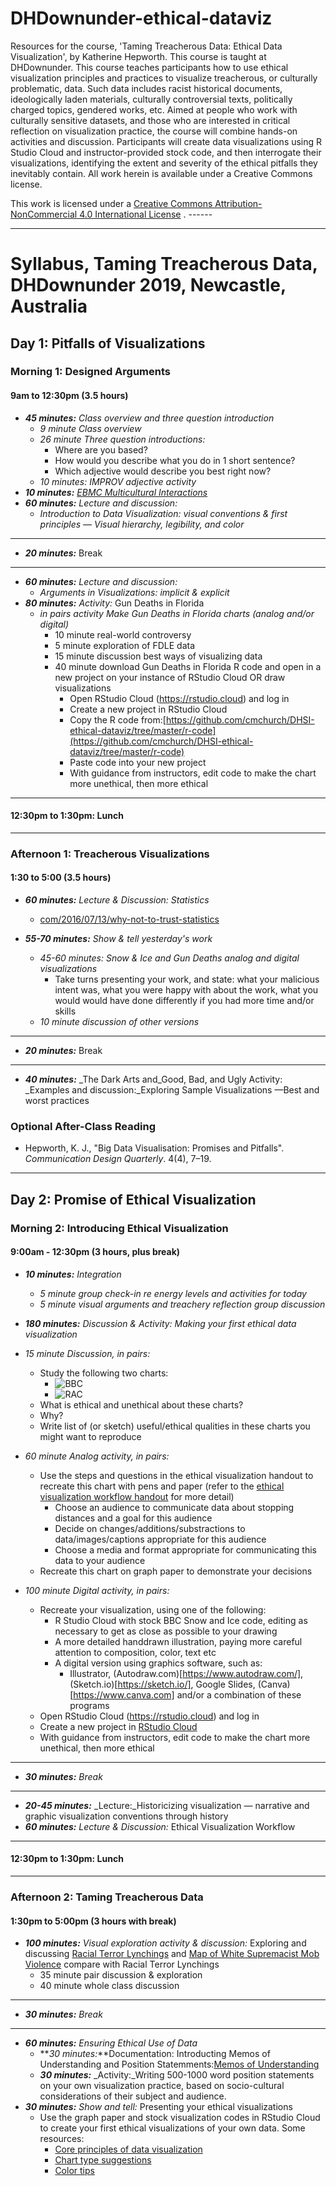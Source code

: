 # DHDownunder-ethical-dataviz 
Resources for the course, 'Taming Treacherous Data: Ethical Data Visualization', by Katherine Hepworth. This course is taught at DHDownunder. This course teaches participants how to use ethical visualization principles and practices to visualize treacherous, or culturally problematic, data. Such data includes racist historical documents, ideologically laden materials, culturally controversial texts, politically charged topics, gendered works, etc. Aimed at people who work with culturally sensitive datasets, and those who are interested in critical reflection on visualization practice, the course will combine hands-on activities and discussion. Participants will create data visualizations using R Studio Cloud and instructor-provided stock code, and then interrogate their visualizations, identifying the extent and severity of the ethical pitfalls they inevitably contain. All work herein is available under a Creative Commons license.

This work is licensed under a [Creative Commons Attribution-NonCommercial 4.0 International License](http://creativecommons.org/licenses/by-nc/4.0/) . ------

***

# Syllabus, Taming Treacherous Data, DHDownunder 2019, Newcastle, Australia

## Day 1: Pitfalls of Visualizations

### Morning 1: Designed Arguments

#### 9am to 12:30pm (3.5 hours)

* **_45 minutes:_** _Class overview and three question introduction_
  - _9 minute Class overview_
  - _26 minute Three question introductions:_
    + Where are you based?
    + How would you describe what you do in 1 short sentence?
    + Which adjective would describe you best right now?
  - _10 minutes: IMPROV adjective activity_
* **_10 minutes:_** [_EBMC Multicultural Interactions_](http://www.emergingsf.org/wp-content/uploads/2017/08/EBMC_AgreemntsMulticulturalInteractions15.09.13-copy.pdf)
* **_60 minutes:_** _Lecture and discussion:_
  - _Introduction to Data Visualization: visual conventions & first principles — Visual hierarchy, legibility, and color_

***

* **_20 minutes:_** Break

***

* **_60 minutes:_** _Lecture and discussion:_
  - _Arguments in Visualizations: implicit & explicit_
* **_80 minutes:_** _Activity:_ Gun Deaths in Florida
  - _in pairs activity Make Gun Deaths in Florida charts (analog and/or digital)_
    + 10 minute real-world controversy
    + 5 minute exploration of FDLE data
    + 15 minute discussion best ways of visualizing data
    + 40 minute download Gun Deaths in Florida R code and open in a new project on your instance of RStudio Cloud OR draw visualizations
      * Open RStudio Cloud (https://rstudio.cloud) and log in
      * Create a new project in RStudio Cloud
      * Copy the R code from:[https://github.com/cmchurch/DHSI-ethical-dataviz/tree/master/r-code](https://github.com/cmchurch/DHSI-ethical-dataviz/tree/master/r-code)
      * Paste code into your new project
      * With guidance from instructors, edit code to make the chart more unethical, then more ethical

***

#### 12:30pm to 1:30pm: Lunch

***

### Afternoon 1: Treacherous Visualizations

#### 1:30 to 5:00 (3.5 hours)

* **_60 minutes:_** _Lecture & Discussion: Statistics_
  - [com/2016/07/13/why-not-to-trust-statistics](https://mathwithbaddrawings.com/2016/07/13/why-not-to-trust-statistics/)

* **_55-70 minutes:_** _Show & tell yesterday's work_
  - _45-60 minutes: Snow & Ice and Gun Deaths analog and digital visualizations_
    + Take turns presenting your work, and state: what your malicious intent was, what you were happy with about the work, what you would would have done differently if you had more time and/or skills
  - _10 minute discussion of other versions_

***

* **_20 minutes:_** Break

***

* **_40 minutes:_** _The Dark Arts and_Good, Bad, and Ugly Activity: _Examples and discussion:_Exploring Sample Visualizations —Best and worst practices

### Optional After-Class Reading

* Hepworth, K. J., "Big Data Visualisation: Promises and Pitfalls". _Communication Design Quarterly_. 4(4), 7–19.

***

## Day 2: Promise of Ethical Visualization

### Morning 2: Introducing Ethical Visualization

#### 9:00am - 12:30pm (3 hours, plus break)

* **_10 minutes:_** _Integration_
  - _5 minute group check-in re energy levels and activities for today_
  - _5 minute visual arguments and treachery reflection group discussion_
  
* **_180 minutes:_** _Discussion & Activity: Making your first ethical data visualization_

* _15 minute Discussion, in pairs:_
  - Study the following two charts:
    + ![BBC](https://github.com/kathep/DHDownunder-ethical-dataviz/blob/master/06_images/snow_ice_BBC.jpg)
    + ![RAC](https://github.com/kathep/DHDownunder-ethical-dataviz/blob/master/06_images/Stopping_distances_RAC.jpg)
  - What is ethical and unethical about these charts?
  - Why?
  - Write list of (or sketch) useful/ethical qualities in these charts you might want to reproduce
* _60 minute Analog activity, in pairs:_
  - Use the steps and questions in the ethical visualization handout to recreate this chart with pens and paper (refer to the [ethical visualization workflow handout](https://github.com/kathep/DHDownunder-ethical-dataviz/blob/master/04_handouts/ethical_visualization_workflow_poster_2.1.pdf) for more detail)
    + Choose an audience to communicate data about stopping distances and a goal for this audience
    + Decide on changes/additions/substractions to data/images/captions appropriate for this audience
    + Choose a media and format appropriate for communicating this data to your audience
  - Recreate this chart on graph paper to demonstrate your decisions
* _100 minute Digital activity, in pairs:_
  - Recreate your visualization, using one of the following:
    + R Studio Cloud with stock BBC Snow and Ice code, editing as necessary to get as close as possible to your drawing
    + A more detailed handdrawn illustration, paying more careful attention to composition, color, text etc
    + A digital version using graphics software, such as:
      - Illustrator, (Autodraw.com)[https://www.autodraw.com/], (Sketch.io)[https://sketch.io/], Google Slides, (Canva)[https://www.canva.com] and/or a combination of these programs
  - Open RStudio Cloud (https://rstudio.cloud) and log in
  - Create a new project in [RStudio Cloud](https://rstudio.cloud/)
  - With guidance from instructors, edit code to make the chart more unethical, then more ethical

***

* **_30 minutes:_** _Break_

***

* **_20-45 minutes:_** _Lecture:_Historicizing visualization — narrative and graphic visualization conventions through history
* **_60 minutes:_** _Lecture & Discussion:_ Ethical Visualization Workflow

***

#### 12:30pm to 1:30pm: Lunch

***

### Afternoon 2: Taming Treacherous Data

#### 1:30pm to 5:00pm (3 hours with break)

* **_100 minutes:_** _Visual exploration activity & discussion:_ Exploring and discussing [Racial Terror Lynchings](https://lynchinginamerica.eji.org/explore) and [Map of White Supremacist Mob Violence](http://www.monroeworktoday.org/explore/) compare with Racial Terror Lynchings
  - 35 minute pair discussion & exploration
  - 40 minute whole class discussion

***

* **_30 minutes:_** _Break_

***

* **_60 minutes:_** _Ensuring Ethical Use of Data_
  - **_30 minutes:_**Documentation: Introducting Memos of Understanding and Position Statemments:[Memos of Understanding](http://www.monroeworktoday.org/extras/files/MOU.pdf)
  - **_30 minutes:_** _Activity:_Writing 500-1000 word position statements on your own visualization practice, based on socio-cultural considerations of their subject and audience.
* **_30 minutes:_** _Show and tell:_ Presenting your ethical visualizations 
  - Use the graph paper and stock visualization codes in RStudio Cloud to create your first ethical visualizations of your own data. Some resources:
    + [Core principles of data visualization](https://policyviz.com/2018/08/07/dataviz-cheatsheet/)
    + [Chart type suggestions](https://datavizcatalogue.com/)
    + [Color tips](http://www.cookbook-r.com/Graphs/Colors_(ggplot2)/)

